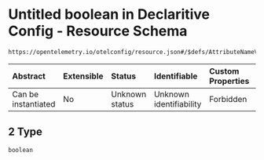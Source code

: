 # Untitled boolean in Declaritive Config - Resource Schema

```txt
https://opentelemetry.io/otelconfig/resource.json#/$defs/AttributeNameValue/properties/value/oneOf/2
```



| Abstract            | Extensible | Status         | Identifiable            | Custom Properties | Additional Properties | Access Restrictions | Defined In                                                        |
| :------------------ | :--------- | :------------- | :---------------------- | :---------------- | :-------------------- | :------------------ | :---------------------------------------------------------------- |
| Can be instantiated | No         | Unknown status | Unknown identifiability | Forbidden         | Allowed               | none                | [resource.json\*](../schema/resource.json "open original schema") |

## 2 Type

`boolean`
